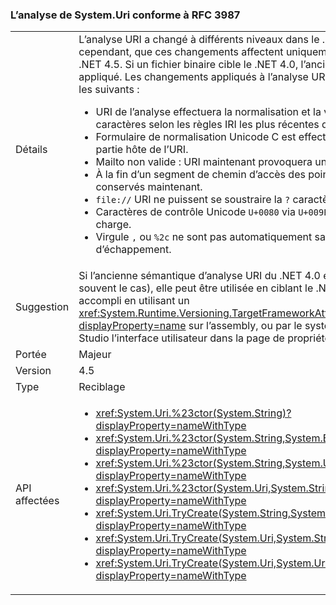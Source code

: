 ### <a name="systemuri-parsing-adheres-to-rfc-3987"></a>L’analyse de System.Uri conforme à RFC 3987

|   |   |
|---|---|
|Détails|L’analyse URI a changé à différents niveaux dans le .NET 4.5. Notez, cependant, que ces changements affectent uniquement le code qui cible le .NET 4.5. Si un fichier binaire cible le .NET 4.0, l’ancien comportement est appliqué. Les changements appliqués à l’analyse URI dans le .NET 4.5 sont les suivants :<ul><li>URI de l’analyse effectuera la normalisation et la vérification des caractères selon les règles IRI les plus récentes dans RFC 3987.</li><li>Formulaire de normalisation Unicode C est effectué uniquement sur la partie hôte de l’URI.</li><li>Mailto non valide : URI maintenant provoquera une exception.</li><li>À la fin d’un segment de chemin d’accès des points de fin sont conservés maintenant.</li><li><code>file://</code> URI ne puissent se soustraire la <code>?</code> caractère.</li><li>Caractères de contrôle Unicode <code>U+0080</code> via <code>U+009F</code> ne sont pas pris en charge.</li><li>Virgule <code>,</code> ou <code>%2c</code> ne sont pas automatiquement sans séquence d’échappement.</li></ul>|
|Suggestion|Si l’ancienne sémantique d’analyse URI du .NET 4.0 est nécessaire (et c’est souvent le cas), elle peut être utilisée en ciblant le .NET 4.0. Cela peut être accompli en utilisant un <xref:System.Runtime.Versioning.TargetFrameworkAttribute?displayProperty=name> sur l’assembly, ou par le système de projet de Visual Studio l’interface utilisateur dans la page de propriétés de projet'.|
|Portée|Majeur|
|Version|4.5|
|Type|Reciblage|
|API affectées|<ul><li><xref:System.Uri.%23ctor(System.String)?displayProperty=nameWithType></li><li><xref:System.Uri.%23ctor(System.String,System.Boolean)?displayProperty=nameWithType></li><li><xref:System.Uri.%23ctor(System.String,System.UriKind)?displayProperty=nameWithType></li><li><xref:System.Uri.%23ctor(System.Uri,System.String)?displayProperty=nameWithType></li><li><xref:System.Uri.TryCreate(System.String,System.UriKind,System.Uri@)?displayProperty=nameWithType></li><li><xref:System.Uri.TryCreate(System.Uri,System.String,System.Uri@)?displayProperty=nameWithType></li><li><xref:System.Uri.TryCreate(System.Uri,System.Uri,System.Uri@)?displayProperty=nameWithType></li></ul>|

